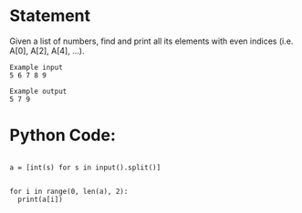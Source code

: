 # Statement
Given a list of numbers, find and print all its elements with even indices (i.e. A[0], A[2], A[4], ...).

```
Example input
5 6 7 8 9

Example output
5 7 9

```

# Python Code:

```

a = [int(s) for s in input().split()]


for i in range(0, len(a), 2):
  print(a[i])

```
